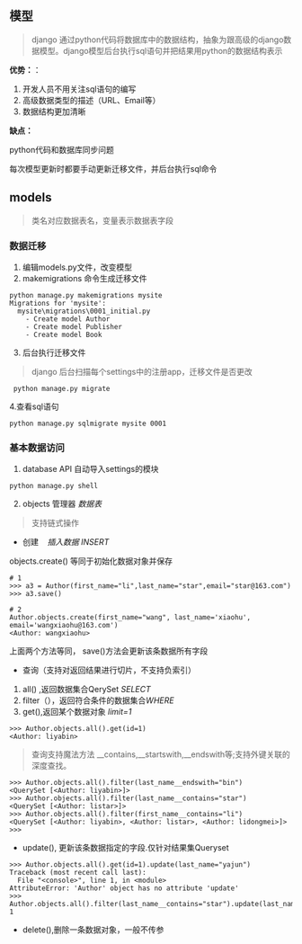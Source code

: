 ## 模型

> django 通过python代码将数据库中的数据结构，抽象为跟高级的django数据模型。django模型后台执行sql语句并把结果用python的数据结构表示

**优势：**：
1. 开发人员不用关注sql语句的编写
2. 高级数据类型的描述（URL、Email等）
3. 数据结构更加清晰

**缺点：**

python代码和数据库同步问题

每次模型更新时都要手动更新迁移文件，并后台执行sql命令

## models
> 类名对应数据表名，变量表示数据表字段

### 数据迁移
1. 编辑models.py文件，改变模型
2. makemigrations 命令生成迁移文件

```
python manage.py makemigrations mysite
Migrations for 'mysite':
  mysite\migrations\0001_initial.py
    - Create model Author
    - Create model Publisher
    - Create model Book

```

3. 后台执行迁移文件
> django 后台扫描每个settings中的注册app，迁移文件是否更改

```
 python manage.py migrate
```
4.查看sql语句
```
python manage.py sqlmigrate mysite 0001
```

### 基本数据访问
1. database API
自动导入settings的模块
```
python manage.py shell 
```

2. objects 管理器 *数据表*
> 支持链式操作
 - 创建  &nbsp;&nbsp;&nbsp;*插入数据 INSERT*

objects.create() 等同于初始化数据对象并保存

```
# 1
>>> a3 = Author(first_name="li",last_name="star",email="star@163.com")
>>> a3.save()

# 2
Author.objects.create(first_name="wang", last_name='xiaohu', email='wangxiaohu@163.com')
<Author: wangxiaohu>
```
上面两个方法等同，
save()方法会更新该条数据所有字段
 - 查询（支持对返回结果进行切片，不支持负索引）
 1. all() ,返回数据集合QerySet *SELECT*
 2. filter（），返回符合条件的数据集合*WHERE*
 3. get(),返回某个数据对象 *limit=1*
 
```
>>> Author.objects.all().get(id=1)
<Author: liyabin>

```

 > 查询支持魔法方法  __contains,__startswith,__endswith等;支持外键关联的深度查找。

```
>>> Author.objects.all().filter(last_name__endswith="bin")
<QuerySet [<Author: liyabin>]>
>>> Author.objects.all().filter(last_name__contains="star")
<QuerySet [<Author: listar>]>
>>> Author.objects.all().filter(first_name__contains="li")
<QuerySet [<Author: liyabin>, <Author: listar>, <Author: lidongmei>]>
>>>

```
 - update(), 更新该条数据指定的字段.仅针对结果集Queryset
 
```
>>> Author.objects.all().get(id=1).update(last_name="yajun")
Traceback (most recent call last):
  File "<console>", line 1, in <module>
AttributeError: 'Author' object has no attribute 'update'
>>> Author.objects.all().filter(last_name__contains="star").update(last_name="moon")
1
```

 - delete(),删除一条数据对象，一般不传参
